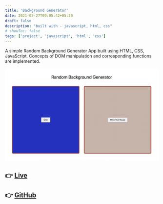 ```yaml
---
title: 'Background Generator'
date: 2021-05-27T09:05:42+05:30
draft: false
description: "built with - javascript, html, css"
# showToc: false
tags: ['project', 'javascript', 'html', 'css']
---
```


A simple Random Background Generator App built using HTML, CSS, JavaScript. Concepts of DOM manipulation and corresponding functions are implemented.

![](/projects/bg-generator/bg-generator.png)

## 👉 [Live](https://ivinoop.github.io/background-generator/)
## 👉 [GitHub](https://github.com/ivinoop/background-generator)